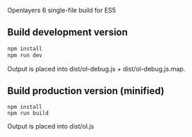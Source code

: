 Openlayers 6 single-file build for ES5

## Build development version
```sh
npm install
npm run dev
```
Output is placed into dist/ol-debug.js + dist/ol-debug.js.map.

## Build production version (minified)
```
npm install
npm run build
```
Output is placed into dist/ol.js
